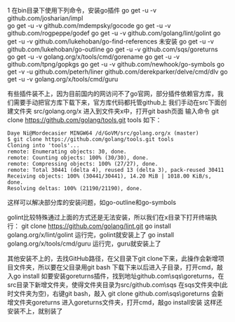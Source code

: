 1 在bin目录下使用下列命令，安装go插件 
        go get -u -v github.com/josharian/impl  
        go get -u -v github.com/mdempsky/gocode
        go get -u -v github.com/rogpeppe/godef
        go get -u -v github.com/golang/lint/golint
        go get -u -v github.com/lukehoban/go-find-references 未安装
        go get -u -v github.com/lukehoban/go-outline
        go get -u -v github.com/sqs/goreturns      
        go get -u -v golang.org/x/tools/cmd/gorename
        go get -u -v github.com/tpng/gopkgs
        go get -u -v github.com/newhook/go-symbols
        go get -v -u github.com/peterh/liner github.com/derekparker/delve/cmd/dlv
        go get -u -v golang.org/x/tools/cmd/guru

有些插件装不上，因为目前国内的网访问不了go官网，部分插件依赖官方库，我们需要手动把官方库下载下来，官方库代码都托管github上
我们手动在src下面创建文件夹 src/golang.org/x
进入到文件夹x中，打开git bash页面
输入命令 git clone https://github.com/golang/tools.git tools
如下：

    Daye Ni@Mordecasier MINGW64 /d/GoVM/src/golang.org/x (master)
    $ git clone https://github.com/golang/tools.git tools
    Cloning into 'tools'...
    remote: Enumerating objects: 30, done.
    remote: Counting objects: 100% (30/30), done.
    remote: Compressing objects: 100% (27/27), done.
    remote: Total 30441 (delta 4), reused 13 (delta 3), pack-reused 30411
    Receiving objects: 100% (30441/30441), 14.20 MiB | 1018.00 KiB/s, done.
    Resolving deltas: 100% (21190/21190), done.
这样可以解决部分库的安装问题，如go-outline和go-symbols


golint比较特殊通过上面的方式还是无法安装，所以我们在x目录下打开终端执行：
    git clone https://github.com/golang/lint.git
    go install golang.org/x/lint/golint
运行完，golint就安装上了 
    go install golang.org/x/tools/cmd/guru
运行完，guru就安装上了 

其他安装不上的，去找GitHub路径，在父目录下git clone下来，此操作会新增项目文件夹，所以要在父目录用git bash
下载下来以后进入子目录，打开cmd，敲入go install
如要安装goreturns插件，找到地址github.com\sqs\goreturns，在src目录下新增文件夹，使得文件夹目录为src/github.com\sqs
在sqs文件夹中(此时文件夹为空)，右键git bash，敲入 git clone github.com\sqs\goreturns 会新增文件夹goreturns
进入goreturns文件夹，打开cmd，敲go install安装
这样还安装不上，就别装了